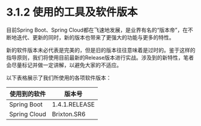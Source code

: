 # 3.1.2 使用的工具及软件版本

目前Spring Boot、Spring Cloud都在飞速地发展，是业界有名的“版本帝”，在不断地迭代、更新的同时，新的版本也带来了更强大的功能与更多的特性。

新的软件版本未必代表是完美的，但是旧的版本往往意味着是过时的。鉴于这样的指导原则，我们将使用目前最新的Release版本进行实战。涉及到的新特性，笔者会尽量标记并做一定讲解，以避免大家的不适应。

以下表格展示了我们所使用的各项软件版本：

| 使用到的软件       | 版本号           |
| ------------ | ------------- |
| Spring Boot  | 1.4.1.RELEASE |
| Spring Cloud | Brixton.SR6   |

